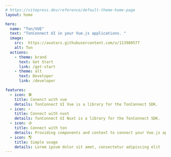 ```yaml
---
# https://vitepress.dev/reference/default-theme-home-page
layout: home

hero:
  name: "Ton/VUE"
  text: "TonConnect UI in your Vue.js applications. "
  image:
    src:  https://avatars.githubusercontent.com/u/113980577
    alt: Ton
  actions:
    - theme: brand
      text: Get Start
      link: /get-start
    - theme: alt
      text: Developer
      link: /developer

features:
  - icon: 🛠️
    title: Conenct with vue
    details: TonConnect UI Vue is a library for the TonConnect SDK.
  - icon: ⚡
    title: Connect with nuxt
    details: TonConnect UI Nuxt is a library for the TonConnect SDK.
  - icon: 🪙
    title: Connect with ton
    details: Providing components and context to connect your Vue.js app with TON Wallets.
  - icon: 🌎
    title: Simple usage
    details: Lorem ipsum dolor sit amet, consectetur adipiscing elit
---
```

